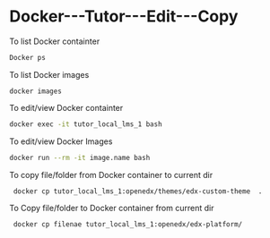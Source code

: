 # Docker---Tutor---Edit---Copy

To list Docker containter
```bash
Docker ps
```

To list Docker images 
```
docker images
````

To edit/view Docker containter
```bash
docker exec -it tutor_local_lms_1 bash
````

To edit/view Docker Images
````bash
docker run --rm -it image.name bash
````

To copy file/folder from Docker container to current dir
```bash
 docker cp tutor_local_lms_1:openedx/themes/edx-custom-theme  .
 ```
 
 To Copy file/folder to Docker container from current dir 
 ```bash 
  docker cp filenae tutor_local_lms_1:openedx/edx-platform/ 
 ````
 
 


